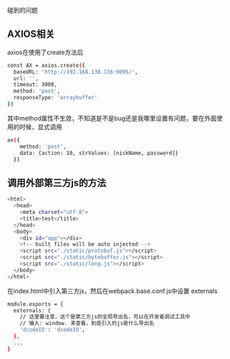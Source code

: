 碰到的问题

## AXIOS相关
axios在使用了create方法后
``` bash
const AX = axios.create({
  baseURL: 'http://192.168.138.136:9095/',
  url: '',
  timeout: 3000,
  method: 'post',
  responseType: 'arraybuffer'
})
```
其中method属性不生效，不知道是不是bug还是我哪里设置有问题，要在外面使用的时候，显式调用
``` bash
ax({
    method: 'post',
    data: {action: 10, strValues: [nickName, password]}
  })
```

## 调用外部第三方js的方法
``` bash
<html>
  <head>
    <meta charset="utf-8">
    <title>test</title>
  </head>
  <body>
    <div id="app"></div>
    <!-- built files will be auto injected -->
    <script src="./static/protobuf.js"></script>
    <script src="./static/bytebuffer.js"></script>
    <script src="./static/long.js"></script>
  </body>
</html>
```
在index.html中引入第三方js，然后在webpack.base.conf.js中设置 externals
``` bash
module.exports = {
  externals: {
    // 这里要注意，这个是第三方js的全局导出名，可以在开发者调试工具中
    // 输入: window. 来查看，到底引入的js是什么导出名
    'dcodeIO': 'dcodeIO',
  },
  ...
}
```